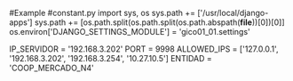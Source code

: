 


#Example
#constant.py
import sys, os
sys.path += ['/usr/local/django-apps']
sys.path += [os.path.split(os.path.split(os.path.abspath(__file__))[0])[0]]
os.environ['DJANGO_SETTINGS_MODULE'] = 'gico01_01.settings'

IP_SERVIDOR = '192.168.3.202'
PORT = 9998
ALLOWED_IPS = ['127.0.0.1', '192.168.3.202', '192.168.3.254', '10.27.10.5']
ENTIDAD = 'COOP_MERCADO_N4'


